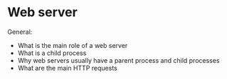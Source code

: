 # Web server

General:

* What is the main role of a web server
* What is a child process
* Why web servers usually have a parent process and child processes
* What are the main HTTP requests